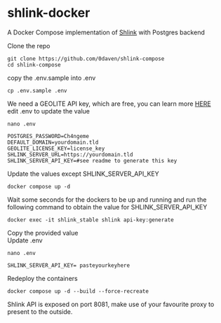 #    
# shlink-docker   
A Docker  Compose implementation of [Shlink](https://shlink.io) with Postgres backend
   
Clone the repo   
```
git clone https://github.com/0daven/shlink-compose
cd shlink-compose
```
copy the .env.sample into .env   
```
cp .env.sample .env
```
We need a GEOLITE API key, which are free, you can learn more [HERE](https://shlink.io/documentation/geolite-license-key/)   
edit .env to update the value   
```
nano .env

POSTGRES_PASSWORD=Ch4ngeme
DEFAULT_DOMAIN=yourdomain.tld
GEOLITE_LICENSE_KEY=license_key
SHLINK_SERVER_URL=https://yourdomain.tld
SHLINK_SERVER_API_KEY=#see readme to generate this key

```
Update the values except SHLINK\_SERVER\_API\_KEY   
```
docker compose up -d
```
Wait some seconds for the dockers to be up and running and run the following command to obtain the value for SHLINK\_SERVER\_API\_KEY   
```
docker exec -it shlink_stable shlink api-key:generate
```
Copy the provided value   
Update .env   
```
nano .env

SHLINK_SERVER_API_KEY= pasteyourkeyhere

```
Redeploy the containers   
```
docker compose up -d --build --force-recreate
```
Shlink API is exposed on port 8081, make use of your favourite proxy to present to the outside.   
